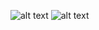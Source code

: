 
![alt text](https://github.com/noemiino/Creative-coding-js/blob/master/lesson3/bouncyball.gif)
![alt text](https://github.com/noemiino/Creative-coding-js/blob/master/lesson3/red_blue_bouncy.gif)
